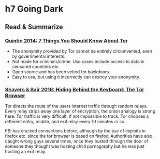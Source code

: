 # h7 Going Dark
## Read & Summarize
### [Quintin 2014: 7 Things You Should Know About Tor](https://www.eff.org/deeplinks/2014/07/7-things-you-should-know-about-tor)
- The anonymity provided by Tor cannot be entirely circumvented, even by governmental interests.
- Not made for criminals/crime. Use cases include access to data in censored countries etc.
- Open source and has been vetted for backdoors.
- Easy to use, but using it incorrectly can destroy your anonymity.

### [Shavers & Bair 2016: Hiding Behind the Keyboard: The Tor Browser](https://learning.oreilly.com/library/view/hiding-behind-the/9780128033524/XHTML/B9780128033401000021/B9780128033401000021.xhtml)

Tor directs the route of the users internet traffic through random relays. Every relay strips away one layer of encryption, the onion analogy is strong here. Tor traffic is very difficult, if not impossible to track. Tor chooses a different entry, middle, and exit relay every 10 minutes or so. 

FBI has cracked connections before, although by the use of exploits in firefox etc. since the tor browser is based on firefox. Authorities have also caught wrong guys several times, once they busted through the door of someone they thought was hosting child pornography but he was just hosting an exit relay.
